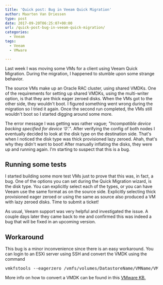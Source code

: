 ```yaml
---
title: 'Quick post: Bug in Veeam Quick Migration'
author: Maarten Van Driessen
type: post
date: 2017-09-20T06:25:07+00:00
url: /quick-post-bug-in-veeam-quick-migration/
categories:
  - Veeam
tags:
  - Veeam
  - VMware

---
```

Last week I was moving some VMs for a client using Veeam Quick Migration. During the migration, I happened to stumble upon some strange behavior.

The source VMs make up an Oracle RAC cluster, using shared VMDKs. One of the requirements for setting up shared VMDKs, using the multi-writer option, is that they are thick eager zeroed disks. When the VMs got to the other side, they wouldn't boot. I figured something went wrong during the migration so I tried it again. Once the second run completed, the VMs still wouldn't boot so I started digging around some more.

The error message I was getting was rather vague; _"Incompatible device backing specified for device &#8216;0'."_. After verifying the config of both nodes I eventually decided to look at the disk type on the destination side. That's when I noticed the disk type was thick provisioned lazy zeroed. Ahah, that's why they didn't want to boot! After manually inflating the disks, they were up and running again. I'm starting to suspect that this is a bug.

## Running some tests

I started building some more test VMs just to prove that this was, in fact, a bug. One of the options you can set during the Quick Migration wizard, is the disk type. You can explicitly select each of the types, or you can have Veeam use the same format as on the source side. Explicitly selecting thick provisioned eager zeroed or using the same as source also produced a VM with lazy zeroed disks. Time to submit a ticket!

As usual, Veeam support was very helpful and investigated the issue. A couple days later they came back to me and confirmed this was indeed a bug that will be fixed in an upcoming version.

## Workaround

This bug is a minor inconvenience since there is an easy workaround. You can login to an ESXi server using SSH and convert the VMDK using the command

<pre class="lang:default decode:true">vmkfstools --eagerzero /vmfs/volumes/DatastoreName/VMName/VMName.vmdk</pre>

More info on how to convert a VMDK can be found in this [VMware KB.][1]

 [1]: https://kb.vmware.com/selfservice/microsites/search.do?language=en_US&cmd=displayKC&externalId=1035823&src=vmw_so_vex